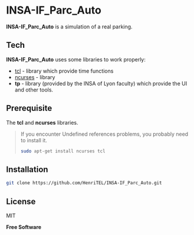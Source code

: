 INSA-IF_Parc_Auto
=================

**INSA-IF_Parc_Auto** is a simulation of a real parking.


Tech
-----------

**INSA-IF_Parc_Auto** uses some libraries to work properly:

* [tcl] - library which provide time functions
* [ncurses] - library
* **tp** - library (provided by the INSA of Lyon faculty) which provide the UI and other tools.

Prerequisite
--------------
The **tcl** and **ncurses** libraries.
> If you encounter Undefined references problems, you probably need to install it.
> ```sh
> sudo apt-get install ncurses tcl
> ```

Installation
--------------

```sh
git clone https://github.com/HenriTEL/INSA-IF_Parc_Auto.git
```


License
----

MIT


**Free Software**

[ncurses]:http://en.wikipedia.org/wiki/Ncurses
[tcl]:http://www.tcl.tk/software/tcllib/
